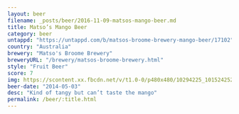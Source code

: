 ```yaml
---
layout: beer
filename: _posts/beer/2016-11-09-matsos-mango-beer.md
title: Matso’s Mango Beer
category: beer
untappd: "https://untappd.com/b/matsos-broome-brewery-mango-beer/17102"
country: "Australia"
brewery: "Matso's Broome Brewery"
breweryURL: "/brewery/matsos-broome-brewery.html"
style: "Fruit Beer"
score: 7
img: https://scontent.xx.fbcdn.net/v/t1.0-0/p480x480/10294225_10152425241078745_7192155480482123122_n.jpg?oh=818e6e76899cc27bf137a7e72e4801ec&oe=598738A3
beer-date: "2014-05-03"
desc: "Kind of tangy but can’t taste the mango"
permalink: /beer/:title.html
---
```

